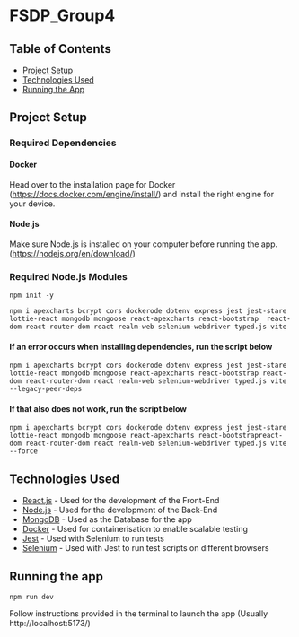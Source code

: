 # FSDP_Group4

## Table of Contents
* [Project Setup](#project-setup)
* [Technologies Used](#technologies-used)
* [Running the App](#running-the-app)

## Project Setup

### Required Dependencies

#### Docker
Head over to the installation page for Docker (https://docs.docker.com/engine/install/) and install the right engine for your device.

#### Node.js
Make sure Node.js is installed on your computer before running the app. (https://nodejs.org/en/download/)

### Required Node.js Modules
```shell
npm init -y
```

```shell
npm i apexcharts bcrypt cors dockerode dotenv express jest jest-stare lottie-react mongodb mongoose react-apexcharts react-bootstrap  react-dom react-router-dom react realm-web selenium-webdriver typed.js vite
```

#### If an error occurs when installing dependencies, run the script below
```shell
npm i apexcharts bcrypt cors dockerode dotenv express jest jest-stare lottie-react mongodb mongoose react-apexcharts react-bootstrap react-dom react-router-dom react realm-web selenium-webdriver typed.js vite --legacy-peer-deps
```

#### If that also does not work, run the script below
```shell
npm i apexcharts bcrypt cors dockerode dotenv express jest jest-stare lottie-react mongodb mongoose react-apexcharts react-bootstrapreact-dom react-router-dom react realm-web selenium-webdriver typed.js vite --force
```

## Technologies Used
* [React.js](https://react.dev/) - Used for the development of the Front-End
* [Node.js](https://nodejs.org/en) - Used for the development of the Back-End
* [MongoDB](https://www.mongodb.com/) - Used as the Database for the app
* [Docker](https://www.docker.com/) - Used for containerisation to enable scalable testing
* [Jest](https://jestjs.io/) - Used with Selenium to run tests
* [Selenium](https://www.selenium.dev/) - Used with Jest to run test scripts on different browsers

## Running the app
```shell
npm run dev
```

Follow instructions provided in the terminal to launch the app (Usually http://localhost:5173/)

